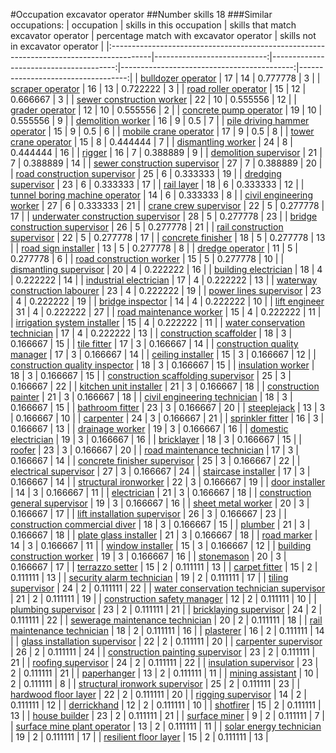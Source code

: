 #Occupation excavator operator
##Number skills 18
###Similar occupations:
| occupation                                                                              |   skills in this occupation |   skills that match excavator operator |   percentage match with excavator operator |   skills not in excavator operator |
|:----------------------------------------------------------------------------------------|----------------------------:|---------------------------------------:|-------------------------------------------:|-----------------------------------:|
| [bulldozer operator](bulldozer_operator.md)                                             |                          17 |                                     14 |                                   0.777778 |                                  3 |
| [scraper operator](scraper_operator.md)                                                 |                          16 |                                     13 |                                   0.722222 |                                  3 |
| [road roller operator](road_roller_operator.md)                                         |                          15 |                                     12 |                                   0.666667 |                                  3 |
| [sewer construction worker](sewer_construction_worker.md)                               |                          22 |                                     10 |                                   0.555556 |                                 12 |
| [grader operator](grader_operator.md)                                                   |                          12 |                                     10 |                                   0.555556 |                                  2 |
| [concrete pump operator](concrete_pump_operator.md)                                     |                          19 |                                     10 |                                   0.555556 |                                  9 |
| [demolition worker](demolition_worker.md)                                               |                          16 |                                      9 |                                   0.5      |                                  7 |
| [pile driving hammer operator](pile_driving_hammer_operator.md)                         |                          15 |                                      9 |                                   0.5      |                                  6 |
| [mobile crane operator](mobile_crane_operator.md)                                       |                          17 |                                      9 |                                   0.5      |                                  8 |
| [tower crane operator](tower_crane_operator.md)                                         |                          15 |                                      8 |                                   0.444444 |                                  7 |
| [dismantling worker](dismantling_worker.md)                                             |                          24 |                                      8 |                                   0.444444 |                                 16 |
| [rigger](rigger.md)                                                                     |                          16 |                                      7 |                                   0.388889 |                                  9 |
| [demolition supervisor](demolition_supervisor.md)                                       |                          21 |                                      7 |                                   0.388889 |                                 14 |
| [sewer construction supervisor](sewer_construction_supervisor.md)                       |                          27 |                                      7 |                                   0.388889 |                                 20 |
| [road construction supervisor](road_construction_supervisor.md)                         |                          25 |                                      6 |                                   0.333333 |                                 19 |
| [dredging supervisor](dredging_supervisor.md)                                           |                          23 |                                      6 |                                   0.333333 |                                 17 |
| [rail layer](rail_layer.md)                                                             |                          18 |                                      6 |                                   0.333333 |                                 12 |
| [tunnel boring machine operator](tunnel_boring_machine_operator.md)                     |                          14 |                                      6 |                                   0.333333 |                                  8 |
| [civil engineering worker](civil_engineering_worker.md)                                 |                          27 |                                      6 |                                   0.333333 |                                 21 |
| [crane crew supervisor](crane_crew_supervisor.md)                                       |                          22 |                                      5 |                                   0.277778 |                                 17 |
| [underwater construction supervisor](underwater_construction_supervisor.md)             |                          28 |                                      5 |                                   0.277778 |                                 23 |
| [bridge construction supervisor](bridge_construction_supervisor.md)                     |                          26 |                                      5 |                                   0.277778 |                                 21 |
| [rail construction supervisor](rail_construction_supervisor.md)                         |                          22 |                                      5 |                                   0.277778 |                                 17 |
| [concrete finisher](concrete_finisher.md)                                               |                          18 |                                      5 |                                   0.277778 |                                 13 |
| [road sign installer](road_sign_installer.md)                                           |                          13 |                                      5 |                                   0.277778 |                                  8 |
| [dredge operator](dredge_operator.md)                                                   |                          11 |                                      5 |                                   0.277778 |                                  6 |
| [road construction worker](road_construction_worker.md)                                 |                          15 |                                      5 |                                   0.277778 |                                 10 |
| [dismantling supervisor](dismantling_supervisor.md)                                     |                          20 |                                      4 |                                   0.222222 |                                 16 |
| [building electrician](building_electrician.md)                                         |                          18 |                                      4 |                                   0.222222 |                                 14 |
| [industrial electrician](industrial_electrician.md)                                     |                          17 |                                      4 |                                   0.222222 |                                 13 |
| [waterway construction labourer](waterway_construction_labourer.md)                     |                          23 |                                      4 |                                   0.222222 |                                 19 |
| [power lines supervisor](power_lines_supervisor.md)                                     |                          23 |                                      4 |                                   0.222222 |                                 19 |
| [bridge inspector](bridge_inspector.md)                                                 |                          14 |                                      4 |                                   0.222222 |                                 10 |
| [lift engineer](lift_engineer.md)                                                       |                          31 |                                      4 |                                   0.222222 |                                 27 |
| [road maintenance worker](road_maintenance_worker.md)                                   |                          15 |                                      4 |                                   0.222222 |                                 11 |
| [irrigation system installer](irrigation_system_installer.md)                           |                          15 |                                      4 |                                   0.222222 |                                 11 |
| [water conservation technician](water_conservation_technician.md)                       |                          17 |                                      4 |                                   0.222222 |                                 13 |
| [construction scaffolder](construction_scaffolder.md)                                   |                          18 |                                      3 |                                   0.166667 |                                 15 |
| [tile fitter](tile_fitter.md)                                                           |                          17 |                                      3 |                                   0.166667 |                                 14 |
| [construction quality manager](construction_quality_manager.md)                         |                          17 |                                      3 |                                   0.166667 |                                 14 |
| [ceiling installer](ceiling_installer.md)                                               |                          15 |                                      3 |                                   0.166667 |                                 12 |
| [construction quality inspector](construction_quality_inspector.md)                     |                          18 |                                      3 |                                   0.166667 |                                 15 |
| [insulation worker](insulation_worker.md)                                               |                          18 |                                      3 |                                   0.166667 |                                 15 |
| [construction scaffolding supervisor](construction_scaffolding_supervisor.md)           |                          25 |                                      3 |                                   0.166667 |                                 22 |
| [kitchen unit installer](kitchen_unit_installer.md)                                     |                          21 |                                      3 |                                   0.166667 |                                 18 |
| [construction painter](construction_painter.md)                                         |                          21 |                                      3 |                                   0.166667 |                                 18 |
| [civil engineering technician](civil_engineering_technician.md)                         |                          18 |                                      3 |                                   0.166667 |                                 15 |
| [bathroom fitter](bathroom_fitter.md)                                                   |                          23 |                                      3 |                                   0.166667 |                                 20 |
| [steeplejack](steeplejack.md)                                                           |                          13 |                                      3 |                                   0.166667 |                                 10 |
| [carpenter](carpenter.md)                                                               |                          24 |                                      3 |                                   0.166667 |                                 21 |
| [sprinkler fitter](sprinkler_fitter.md)                                                 |                          16 |                                      3 |                                   0.166667 |                                 13 |
| [drainage worker](drainage_worker.md)                                                   |                          19 |                                      3 |                                   0.166667 |                                 16 |
| [domestic electrician](domestic_electrician.md)                                         |                          19 |                                      3 |                                   0.166667 |                                 16 |
| [bricklayer](bricklayer.md)                                                             |                          18 |                                      3 |                                   0.166667 |                                 15 |
| [roofer](roofer.md)                                                                     |                          23 |                                      3 |                                   0.166667 |                                 20 |
| [road maintenance technician](road_maintenance_technician.md)                           |                          17 |                                      3 |                                   0.166667 |                                 14 |
| [concrete finisher supervisor](concrete_finisher_supervisor.md)                         |                          25 |                                      3 |                                   0.166667 |                                 22 |
| [electrical supervisor](electrical_supervisor.md)                                       |                          27 |                                      3 |                                   0.166667 |                                 24 |
| [staircase installer](staircase_installer.md)                                           |                          17 |                                      3 |                                   0.166667 |                                 14 |
| [structural ironworker](structural_ironworker.md)                                       |                          22 |                                      3 |                                   0.166667 |                                 19 |
| [door installer](door_installer.md)                                                     |                          14 |                                      3 |                                   0.166667 |                                 11 |
| [electrician](electrician.md)                                                           |                          21 |                                      3 |                                   0.166667 |                                 18 |
| [construction general supervisor](construction_general_supervisor.md)                   |                          19 |                                      3 |                                   0.166667 |                                 16 |
| [sheet metal worker](sheet_metal_worker.md)                                             |                          20 |                                      3 |                                   0.166667 |                                 17 |
| [lift installation supervisor](lift_installation_supervisor.md)                         |                          26 |                                      3 |                                   0.166667 |                                 23 |
| [construction commercial diver](construction_commercial_diver.md)                       |                          18 |                                      3 |                                   0.166667 |                                 15 |
| [plumber](plumber.md)                                                                   |                          21 |                                      3 |                                   0.166667 |                                 18 |
| [plate glass installer](plate_glass_installer.md)                                       |                          21 |                                      3 |                                   0.166667 |                                 18 |
| [road marker](road_marker.md)                                                           |                          14 |                                      3 |                                   0.166667 |                                 11 |
| [window installer](window_installer.md)                                                 |                          15 |                                      3 |                                   0.166667 |                                 12 |
| [building construction worker](building_construction_worker.md)                         |                          19 |                                      3 |                                   0.166667 |                                 16 |
| [stonemason](stonemason.md)                                                             |                          20 |                                      3 |                                   0.166667 |                                 17 |
| [terrazzo setter](terrazzo_setter.md)                                                   |                          15 |                                      2 |                                   0.111111 |                                 13 |
| [carpet fitter](carpet_fitter.md)                                                       |                          15 |                                      2 |                                   0.111111 |                                 13 |
| [security alarm technician](security_alarm_technician.md)                               |                          19 |                                      2 |                                   0.111111 |                                 17 |
| [tiling supervisor](tiling_supervisor.md)                                               |                          24 |                                      2 |                                   0.111111 |                                 22 |
| [water conservation technician supervisor](water_conservation_technician_supervisor.md) |                          21 |                                      2 |                                   0.111111 |                                 19 |
| [construction safety manager](construction_safety_manager.md)                           |                          12 |                                      2 |                                   0.111111 |                                 10 |
| [plumbing supervisor](plumbing_supervisor.md)                                           |                          23 |                                      2 |                                   0.111111 |                                 21 |
| [bricklaying supervisor](bricklaying_supervisor.md)                                     |                          24 |                                      2 |                                   0.111111 |                                 22 |
| [sewerage maintenance technician](sewerage_maintenance_technician.md)                   |                          20 |                                      2 |                                   0.111111 |                                 18 |
| [rail maintenance technician](rail_maintenance_technician.md)                           |                          18 |                                      2 |                                   0.111111 |                                 16 |
| [plasterer](plasterer.md)                                                               |                          16 |                                      2 |                                   0.111111 |                                 14 |
| [glass installation supervisor](glass_installation_supervisor.md)                       |                          22 |                                      2 |                                   0.111111 |                                 20 |
| [carpenter supervisor](carpenter_supervisor.md)                                         |                          26 |                                      2 |                                   0.111111 |                                 24 |
| [construction painting supervisor](construction_painting_supervisor.md)                 |                          23 |                                      2 |                                   0.111111 |                                 21 |
| [roofing supervisor](roofing_supervisor.md)                                             |                          24 |                                      2 |                                   0.111111 |                                 22 |
| [insulation supervisor](insulation_supervisor.md)                                       |                          23 |                                      2 |                                   0.111111 |                                 21 |
| [paperhanger](paperhanger.md)                                                           |                          13 |                                      2 |                                   0.111111 |                                 11 |
| [mining assistant](mining_assistant.md)                                                 |                          10 |                                      2 |                                   0.111111 |                                  8 |
| [structural ironwork supervisor](structural_ironwork_supervisor.md)                     |                          25 |                                      2 |                                   0.111111 |                                 23 |
| [hardwood floor layer](hardwood_floor_layer.md)                                         |                          22 |                                      2 |                                   0.111111 |                                 20 |
| [rigging supervisor](rigging_supervisor.md)                                             |                          14 |                                      2 |                                   0.111111 |                                 12 |
| [derrickhand](derrickhand.md)                                                           |                          12 |                                      2 |                                   0.111111 |                                 10 |
| [shotfirer](shotfirer.md)                                                               |                          15 |                                      2 |                                   0.111111 |                                 13 |
| [house builder](house_builder.md)                                                       |                          23 |                                      2 |                                   0.111111 |                                 21 |
| [surface miner](surface_miner.md)                                                       |                           9 |                                      2 |                                   0.111111 |                                  7 |
| [surface mine plant operator](surface_mine_plant_operator.md)                           |                          13 |                                      2 |                                   0.111111 |                                 11 |
| [solar energy technician](solar_energy_technician.md)                                   |                          19 |                                      2 |                                   0.111111 |                                 17 |
| [resilient floor layer](resilient_floor_layer.md)                                       |                          15 |                                      2 |                                   0.111111 |                                 13 |
